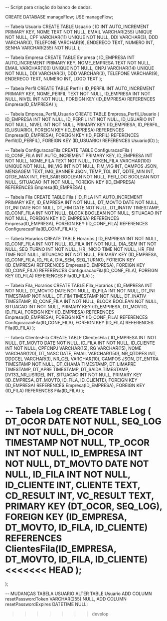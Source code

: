 -- Script para criação do banco de dados.

CREATE DATABASE manageFlow;
USE manageFlow;

-- Tabela Usuario
CREATE TABLE Usuario (
    ID INT AUTO_INCREMENT PRIMARY KEY,
    NOME TEXT NOT NULL,
    EMAIL VARCHAR(255) UNIQUE NOT NULL,
    CPF VARCHAR(11) UNIQUE NOT NULL,
    DDI VARCHAR(3),
    DDD VARCHAR(3),
    TELEFONE VARCHAR(9),
    ENDERECO TEXT,
    NUMERO INT,
    SENHA VARCHAR(255) NOT NULL
);

-- Tabela Empresa
CREATE TABLE Empresa (
    ID_EMPRESA INT AUTO_INCREMENT PRIMARY KEY,
    NOME_EMPRESA TEXT NOT NULL,
    EMAIL VARCHAR(100) UNIQUE NOT NULL,
    CNPJ VARCHAR(14) UNIQUE NOT NULL,
    DDI VARCHAR(3),
    DDD VARCHAR(3),
    TELEFONE VARCHAR(9),
    ENDERECO TEXT,
    NUMERO INT,
    LOGO TEXT
);

-- Tabela Perfil
CREATE TABLE Perfil (
    ID_PERFIL INT AUTO_INCREMENT PRIMARY KEY,
    NOME_PERFIL TEXT NOT NULL,
    ID_EMPRESA INT NOT NULL,
    NIVEL INT NOT NULL,
    FOREIGN KEY (ID_EMPRESA) REFERENCES Empresa(ID_EMPRESA)
);

-- Tabela Empresa_Perfil_Usuario
CREATE TABLE Empresa_Perfil_Usuario (
    ID_EMPRESA INT NOT NULL,
    ID_PERFIL INT NOT NULL,
    ID_USUARIO INT NOT NULL,
    NIVEL INT NOT NULL,
    PRIMARY KEY (ID_EMPRESA, ID_PERFIL, ID_USUARIO),
    FOREIGN KEY (ID_EMPRESA) REFERENCES Empresa(ID_EMPRESA),
    FOREIGN KEY (ID_PERFIL) REFERENCES Perfil(ID_PERFIL),
    FOREIGN KEY (ID_USUARIO) REFERENCES Usuario(ID)
);

-- Tabela ConfiguracaoFila
CREATE TABLE ConfiguracaoFila (
    ID_CONF_FILA INT AUTO_INCREMENT PRIMARY KEY,
    ID_EMPRESA INT NOT NULL,
    NOME_FILA TEXT NOT NULL,
    TOKEN_FILA VARCHAR(100) UNIQUE NOT NULL,
    INI_VIG INT NOT NULL,
    FIM_VIG INT,
    CAMPOS JSON,
    MENSAGEM TEXT,
    IMG_BANNER JSON,
    TEMP_TOL INT,
    QDTE_MIN INT,
    QTDE_MAX INT,
    PER_SAIR BOOLEAN NOT NULL,
    PER_LOC BOOLEAN NOT NULL,
    SITUACAO INT NOT NULL,
    FOREIGN KEY (ID_EMPRESA) REFERENCES Empresa(ID_EMPRESA)
);

-- Tabela Fila
CREATE TABLE Fila (
    ID_FILA INT AUTO_INCREMENT PRIMARY KEY,
    ID_EMPRESA INT NOT NULL,
    DT_MOVTO DATE NOT NULL,
    DT_INI DATE NOT NULL,
    DT_FIM DATE NOT NULL,
    DT_INATIV TIMESTAMP,
    ID_CONF_FILA INT NOT NULL,
    BLOCK BOOLEAN NOT NULL,
    SITUACAO INT NOT NULL,
    FOREIGN KEY (ID_EMPRESA) REFERENCES Empresa(ID_EMPRESA),
    FOREIGN KEY (ID_CONF_FILA) REFERENCES ConfiguracaoFila(ID_CONF_FILA)
);

-- Tabela Horarios
CREATE TABLE Horarios (
    ID_EMPRESA INT NOT NULL,
    ID_CONF_FILA INT NOT NULL,
    ID_FILA INT NOT NULL,
    DIA_SEM INT NOT NULL,
    SEQ_TURNO INT NOT NULL,
    HR_INICIO TIME NOT NULL,
    HR_FIM TIME NOT NULL,
    SITUACAO INT NOT NULL,
    PRIMARY KEY (ID_EMPRESA, ID_CONF_FILA, ID_FILA, DIA_SEM, SEQ_TURNO),
    FOREIGN KEY (ID_EMPRESA) REFERENCES Empresa(ID_EMPRESA),
    FOREIGN KEY (ID_CONF_FILA) REFERENCES ConfiguracaoFila(ID_CONF_FILA),
    FOREIGN KEY (ID_FILA) REFERENCES Fila(ID_FILA)
);

-- Tabela Fila_Horarios
CREATE TABLE Fila_Horarios (
    ID_EMPRESA INT NOT NULL,
    DT_MOVTO DATE NOT NULL,
    ID_FILA INT NOT NULL,
    DT_INI TIMESTAMP NOT NULL,
    DT_FIM TIMESTAMP NOT NULL,
    DT_INATIV TIMESTAMP,
    ID_CONF_FILA INT NOT NULL,
    BLOCK BOOLEAN NOT NULL,
    SITUACAO INT NOT NULL,
    PRIMARY KEY (ID_EMPRESA, DT_MOVTO, ID_FILA),
    FOREIGN KEY (ID_EMPRESA) REFERENCES Empresa(ID_EMPRESA),
    FOREIGN KEY (ID_CONF_FILA) REFERENCES ConfiguracaoFila(ID_CONF_FILA),
    FOREIGN KEY (ID_FILA) REFERENCES Fila(ID_FILA)
);

-- Tabela ClientesFila
CREATE TABLE ClientesFila (
    ID_EMPRESA INT NOT NULL,
    DT_MOVTO DATE NOT NULL,
    ID_FILA INT NOT NULL,
    ID_CLIENTE INT NOT NULL,
    CPFCNPJ VARCHAR(15),
    RG VARCHAR(15),
    NOME VARCHAR(120),
    DT_NASC DATE,
    EMAIL VARCHAR(150),
    NR_QTDPES INT,
    DDDCEL VARCHAR(3),
    NR_CEL VARCHAR(10),
    CAMPOS JSON,
    DT_ENTRA TIMESTAMP NOT NULL,
    DT_CHAMA TIMESTAMP,
    DT_LIMAPRE TIMESTAMP,
    DT_APRE TIMESTAMP,
    DT_SAIDA TIMESTAMP,
    DV133_NR_USRDEL INT,
    SITUACAO INT NOT NULL,
    PRIMARY KEY (ID_EMPRESA, DT_MOVTO, ID_FILA, ID_CLIENTE),
    FOREIGN KEY (ID_EMPRESA) REFERENCES Empresa(ID_EMPRESA),
    FOREIGN KEY (ID_FILA) REFERENCES Fila(ID_FILA)
);

-- Tabela Log
CREATE TABLE Log (
    DT_OCOR DATE NOT NULL,
    SEQ_LOG INT NOT NULL,
    DH_OCOR TIMESTAMP NOT NULL,
    TP_OCOR INT NOT NULL,
    ID_EMPRESA INT NOT NULL,
    DT_MOVTO DATE NOT NULL,
    ID_FILA INT NOT NULL,
    ID_CLIENTE INT,
    CLIENTE TEXT,
    CD_RESULT INT,
    VC_RESULT TEXT,
    PRIMARY KEY (DT_OCOR, SEQ_LOG),
    FOREIGN KEY (ID_EMPRESA, DT_MOVTO, ID_FILA, ID_CLIENTE)
        REFERENCES ClientesFila(ID_EMPRESA, DT_MOVTO, ID_FILA, ID_CLIENTE)
<<<<<<< HEAD
);
=======
);

-- MUDANÇAS TABELA USUARIO
ALTER TABLE Usuario
ADD COLUMN resetPasswordToken VARCHAR(255) NULL,
ADD COLUMN resetPasswordExpires DATETIME NULL;
>>>>>>> develop

